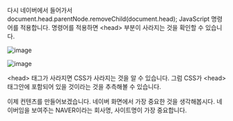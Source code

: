 다시 네이버에서 들어가서 document.head.parentNode.removeChild(document.head); JavaScript 명령어를 적용합니다. 명령어를 적용하면 \<head\> 부분이 사라지는 것을 확인할 수 있습니다.

![image](https://user-images.githubusercontent.com/79847020/165555093-6b268f79-3028-4567-8a19-99765ed4c813.png)

![image](https://user-images.githubusercontent.com/79847020/165555169-5c95a6a2-45ef-496e-af31-295b840522e5.png)

\<head\> 태그가 사라지면 CSS가 사라지는 것을 알 수 있습니다. 그럼 CSS가 \<head\> 태그안에 포함되어 있을 것이라는 것을 추측해볼 수 있습니다.

이제 컨텐츠를 만들어보겠습니다. 네이버 화면에서 가장 중요한 것을 생각해봅시다. 네이버임을 보여주는 NAVER이라는 회사명, 사이트명이 가장 중요합니다. 







